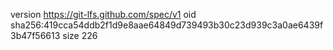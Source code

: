 version https://git-lfs.github.com/spec/v1
oid sha256:419cca54ddb2f1d9e8aae64849d739493b30c23d939c3a0ae6439f3b47f56613
size 226
